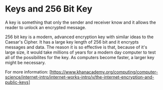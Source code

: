 # Keys and 256 Bit Key

A key is something that only the sender and receiver know and it allows the reader to unlock an encrypted message. 

256 bit key is a modern, advanced encryption key with similar ideas to the Caesar's Cipher. It has a large key length of 256 bit and it encrypts messages and data. The reason it is so effective is that, because of it's large size, it would take millions of years for a modern day computer to test all of the possibilites for the key. As computers become faster, a larger key might be necessary. 

For more information: [https://www.khanacademy.org/computing/computer-science/internet-intro/internet-works-intro/v/the-internet-encryption-and-public-keys]
